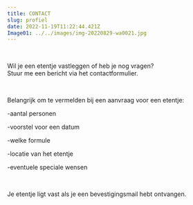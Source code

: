 ```yaml
---
title: CONTACT
slug: profiel
date: 2022-11-19T11:22:44.421Z
Image01: ../../images/img-20220829-wa0021.jpg
---
```

<br/>

Wil je een etentje vastleggen of heb je nog vragen?  
Stuur me een bericht via het contactformulier. 

<br/>

B﻿elangrijk om te vermelden bij een aanvraag voor een etentje:

\-﻿aantal personen  


\-﻿voorstel voor een datum

\-﻿welke formule

\-locatie van het etentje

\-﻿eventuele speciale wensen

<br/>

J﻿e etentje ligt vast als je een bevestigingsmail hebt ontvangen.